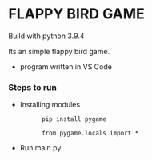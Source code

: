 # FLAPPY BIRD GAME
Build with python 3.9.4

Its an simple flappy bird game.
- program written in VS Code

### Steps to run
- Installing modules
            
            pip install pygame
            
            from pygame.locals import *

- Run main.py
